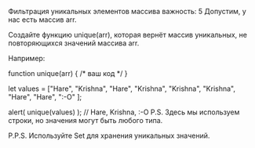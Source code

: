 Фильтрация уникальных элементов массива
важность: 5
Допустим, у нас есть массив arr.

Создайте функцию unique(arr), которая вернёт массив уникальных, не повторяющихся значений массива arr.

Например:

function unique(arr) {
  /* ваш код */
}

let values = ["Hare", "Krishna", "Hare", "Krishna",
  "Krishna", "Krishna", "Hare", "Hare", ":-O"
];

alert( unique(values) ); // Hare, Krishna, :-O
P.S. Здесь мы используем строки, но значения могут быть любого типа.

P.P.S. Используйте Set для хранения уникальных значений.